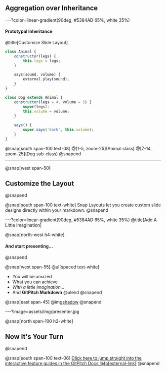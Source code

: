 ## Aggregation over Inheritance

---?color=linear-gradient(90deg, #5384AD 65%, white 35%)

#### Prototypal Inheritance

@title[Customize Slide Layout]


```javascript
class Animal {
    constructor(legs) {
        this.legs = legs;
    }
    
    says(sound, volume) {
        external.play(sound);
    }
}

class Dog extends Animal {
    constructor(legs = 4, volume = 5) {
        super(legs);
        this.volume = volume;
    }
    
    says() {
        super.says('bark', this.volume);
    }
}
```

@snap[south span-100 text-08]
@[1-5, zoom-25](Animal class)
@[7-14, zoom-25](Dog sub-class)
@snapend

---

@snap[west span-50]
## Customize the Layout
@snapend

@snap[south span-100 text-white]
Snap Layouts let you create custom slide designs directly within your markdown.
@snapend

---?color=linear-gradient(90deg, #5384AD 65%, white 35%)
@title[Add A Little Imagination]

@snap[north-west h4-white]
#### And start presenting...
@snapend

@snap[west span-55]
@ul[spaced text-white]
- You will be amazed
- What you can achieve
- *With a little imagination...*
- And **GitPitch Markdown**
@ulend
@snapend

@snap[east span-45]
@img[shadow](assets/img/conference.png)
@snapend

---?image=assets/img/presenter.jpg

@snap[north span-100 h2-white]
## Now It's Your Turn
@snapend

@snap[south span-100 text-06]
[Click here to jump straight into the interactive feature guides in the GitPitch Docs @fa[external-link]](https://gitpitch.com/docs/getting-started/tutorial/)
@snapend
